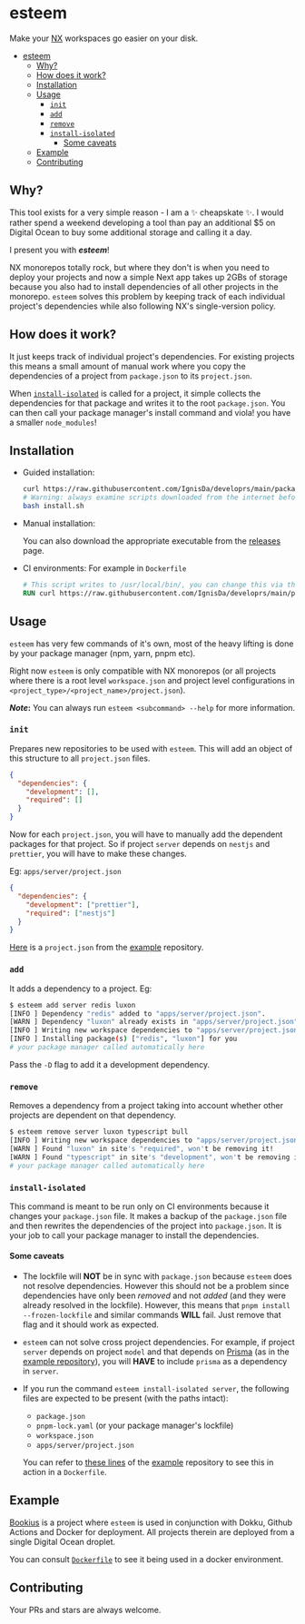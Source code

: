 # esteem

Make your [NX](https://nx.dev/) workspaces go easier on your disk.

- [esteem](#esteem)
  - [Why?](#why)
  - [How does it work?](#how-does-it-work)
  - [Installation](#installation)
  - [Usage](#usage)
    - [`init`](#init)
    - [`add`](#add)
    - [`remove`](#remove)
    - [`install-isolated`](#install-isolated)
      - [Some caveats](#some-caveats)
  - [Example](#example)
  - [Contributing](#contributing)

## Why?

This tool exists for a very simple reason - I am a :sparkles: cheapskate :sparkles:. I
would rather spend a weekend developing a tool than pay an additional $5 on Digital Ocean
to buy some additional storage and calling it a day.

I present you with **_esteem_**!

NX monorepos totally rock, but where they don't is when you need to deploy your projects
and now a simple Next app takes up 2GBs of storage because you also had to install
dependencies of all other projects in the monorepo. `esteem` solves this problem by keeping
track of each individual project's dependencies while also following NX's single-version
policy.

## How does it work?

It just keeps track of individual project's dependencies. For existing projects this means
a small amount of manual work where you copy the dependencies of a project from
`package.json` to its `project.json`.

When [`install-isolated`](#install-isolated) is called for a project, it simple collects
the dependencies for that package and writes it to the root `package.json`. You can then
call your package manager's install command and viola! you have a smaller `node_modules`!

## Installation

- Guided installation:

  ```bash
  curl https://raw.githubusercontent.com/IgnisDa/developrs/main/packages/esteem/install.sh -o install.sh
  # Warning: always examine scripts downloaded from the internet before running them locally.
  bash install.sh
  ```

- Manual installation:

  You can also download the appropriate executable from the
  [releases](https://github.com/IgnisDa/developrs/releases) page.

- CI environments:
  For example in `Dockerfile`

  ```Dockerfile
  # This script writes to /usr/local/bin/, you can change this via the `--bin-dir` flag
  RUN curl https://raw.githubusercontent.com/IgnisDa/developrs/main/packages/esteem/install.sh | sudo sh -s -- --yes
  ```

## Usage

`esteem` has very few commands of it's own, most of the heavy lifting is done by your
package manager (npm, yarn, pnpm etc).

Right now `esteem` is only compatible with NX monorepos (or all projects where there is a
root level `workspace.json` and project level configurations in
`<project_type>/<project_name>/project.json`).

**_Note_:** You can always run `esteem <subcommand> --help` for more information.

### `init`

Prepares new repositories to be used with `esteem`. This will add an object of this
structure to all `project.json` files.

```json
{
  "dependencies": {
    "development": [],
    "required": []
  }
}
```

Now for each `project.json`, you will have to manually add the dependent packages for that
project. So if project `server` depends on `nestjs` and `prettier`, you will have to make
these changes.

Eg: `apps/server/project.json`

```json
{
  "dependencies": {
    "development": ["prettier"],
    "required": ["nestjs"]
  }
}
```

[Here](https://github.com/IgnisDa/bookius/blob/main/apps/server/project.json) is a
`project.json` from the [example](#example) repository.

### `add`

It adds a dependency to a project. Eg:

```bash
$ esteem add server redis luxon
[INFO ] Dependency "redis" added to "apps/server/project.json".
[WARN ] Dependency "luxon" already exists in "apps/server/project.json". Skipping...
[INFO ] Writing new workspace dependencies to "apps/server/project.json"
[INFO ] Installing package(s) ["redis", "luxon"] for you
# your package manager called automatically here
```

Pass the `-D` flag to add it a development dependency.

### `remove`

Removes a dependency from a project taking into account whether other projects are
dependent on that dependency.

```bash
$ esteem remove server luxon typescript bull
[INFO ] Writing new workspace dependencies to "apps/server/project.json"
[WARN ] Found "luxon" in site's "required", won't be removing it!
[WARN ] Found "typescript" in site's "development", won't be removing it!
# your package manager called automatically here
```

### `install-isolated`

This command is meant to be run only on CI environments because it changes your
`package.json` file. It makes a backup of the `package.json` file and then rewrites the
dependencies of the project into `package.json`. It is your job to call your package
manager to install the dependencies.

#### Some caveats

- The lockfile will **NOT** be in sync with `package.json` because `esteem` does not
  resolve dependencies. However this should not be a problem since dependencies have only
  been _removed_ and not _added_ (and they were already resolved in the lockfile). However,
  this means that `pnpm install --frozen-lockfile` and similar commands **WILL** fail. Just
  remove that flag and it should work as expected.

- `esteem` can not solve cross project dependencies. For example, if project `server`
  depends on project `model` and that depends on [Prisma](https://prisma.io/) (as in the
  [example repository](#example)), you will **HAVE** to include `prisma` as a dependency in
  `server`.

- If you run the command `esteem install-isolated server`, the following files are expected to be
  present (with the paths intact):

  - `package.json`
  - `pnpm-lock.yaml` (or your package manager's lockfile)
  - `workspace.json`
  - `apps/server/project.json`

  You can refer to
  [these lines](https://github.com/IgnisDa/bookius/blob/49713a5d0beb1528d471563faf565cabbbbe4ff5/apps/server/Dockerfile#L4-L5)
  of the [example](#example) repository to see this in action in a `Dockerfile`.

## Example

[Bookius](https://github.com/IgnisDa/bookius) is a project where `esteem` is used in
conjunction with Dokku, Github Actions and Docker for deployment. All projects therein are
deployed from a single Digital Ocean droplet.

You can consult
[`Dockerfile`](https://github.com/IgnisDa/bookius/blob/49713a5d0beb1528d471563faf565cabbbbe4ff5/apps/server/Dockerfile#L8)
to see it being used in a docker environment.

## Contributing

Your PRs and stars are always welcome.
